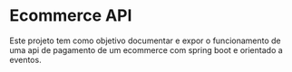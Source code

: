 # Ecommerce API

Este projeto tem como objetivo documentar e expor o funcionamento de uma api de pagamento de um ecommerce com
spring boot e orientado a eventos.
